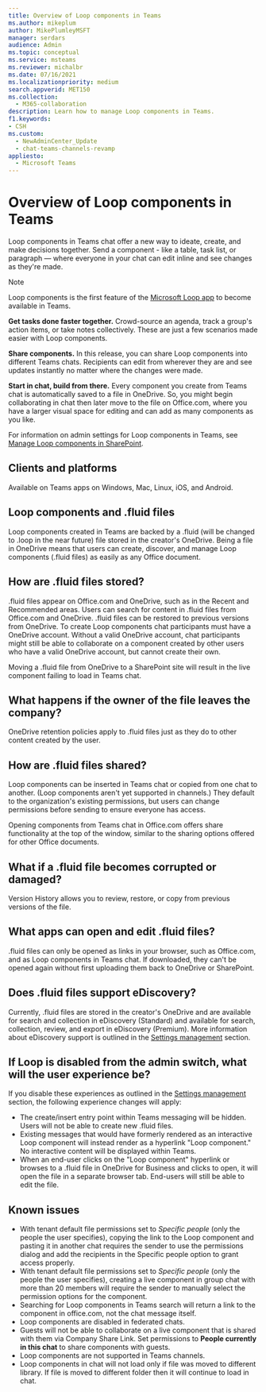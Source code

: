 ```yaml
---
title: Overview of Loop components in Teams
ms.author: mikeplum
author: MikePlumleyMSFT
manager: serdars
audience: Admin
ms.topic: conceptual
ms.service: msteams
ms.reviewer: michalbr
ms.date: 07/16/2021
ms.localizationpriority: medium
search.appverid: MET150
ms.collection: 
  - M365-collaboration
description: Learn how to manage Loop components in Teams.
f1.keywords:
- CSH
ms.custom: 
  - NewAdminCenter_Update
  - chat-teams-channels-revamp
appliesto: 
  - Microsoft Teams
---
```


# Overview of Loop components in Teams

Loop components in Teams chat offer a new way to ideate, create, and make decisions together. Send a component - like a table, task list, or paragraph — where everyone in your chat can edit inline and see changes as they're made. 

> [!Note]
> Loop components is the first feature of the [Microsoft Loop app](https://www.microsoft.com/en-us/microsoft-loop) to become available in Teams. 

**Get tasks done faster together.** Crowd-source an agenda, track a group's action items, or take notes collectively. These are just a few scenarios made easier with Loop components.

**Share components.** In this release, you can share Loop components into different Teams chats. Recipients can edit from wherever they are and see updates instantly no matter where the changes were made.

**Start in chat, build from there.** Every component you create from Teams chat is automatically saved to a file in OneDrive. So, you might begin collaborating in chat then later move to the file on Office.com, where you have a larger visual space for editing and can add as many components as you like.

For information on admin settings for Loop components in Teams, see [Manage Loop components in SharePoint](/sharepoint/manage-loop-components).

## Clients and platforms

Available on Teams apps on Windows, Mac, Linux, iOS, and Android.

## Loop components and .fluid files

Loop components created in Teams are backed by a .fluid (will be changed to .loop in the near future) file stored in the creator's OneDrive. Being a file in OneDrive means that users can create, discover, and manage Loop components (.fluid files) as easily as any Office document. 

## How are .fluid files stored?

.fluid files appear on Office.com and OneDrive, such as in the Recent and Recommended areas. Users can search for content in .fluid files from Office.com and OneDrive. .fluid files can be restored to previous versions from OneDrive. To create Loop components chat participants must have a OneDrive account. Without a valid OneDrive account, chat participants might still be able to collaborate on a component created by other users who have a valid OneDrive account, but cannot create their own. 

Moving a .fluid file from OneDrive to a SharePoint site will result in the live component failing to load in Teams chat.

## What happens if the owner of the file leaves the company?

OneDrive retention policies apply to .fluid files just as they do to other content created by the user.

## How are .fluid files shared?

Loop components can be inserted in Teams chat or copied from one chat to another. (Loop components aren't yet supported in channels.) They default to the organization's existing permissions, but users can change permissions before sending to ensure everyone has access.

Opening components from Teams chat in Office.com offers share functionality at the top of the window, similar to the sharing options offered for other Office documents.

## What if a .fluid file becomes corrupted or damaged?

Version History allows you to review, restore, or copy from previous versions of the file.

## What apps can open and edit .fluid files?

.fluid files can only be opened as links in your browser, such as Office.com, and as Loop components in Teams chat. If downloaded, they can't be opened again without first uploading them back to OneDrive or SharePoint.

## Does .fluid files support eDiscovery?

Currently, .fluid files are stored in the creator's OneDrive and are available for search and collection in eDiscovery (Standard) and available for search, collection, review, and export in eDiscovery (Premium). More information about eDiscovery support is outlined in the [Settings management](/sharepoint/manage-loop-components#settings-management) section.

## If Loop is disabled from the admin switch, what will the user experience be?

If you disable these experiences as outlined in the [Settings management](/sharepoint/manage-loop-components#settings-management) section, the following experience changes will apply:

- The create/insert entry point within Teams messaging will be hidden. Users will not be able to create new .fluid files.
- Existing messages that would have formerly rendered as an interactive Loop component will instead render as a hyperlink "Loop component." No interactive content will be displayed within Teams.
- When an end-user clicks on the "Loop component" hyperlink or browses to a .fluid file in OneDrive for Business and clicks to open, it will open the file in a separate browser tab. End-users will still be able to edit the file.

## Known issues

- With tenant default file permissions set to *Specific people* (only the people the user specifies), copying the link to the Loop component and pasting it in another chat requires the sender to use the permissions dialog and add the recipients in the Specific people option to grant access properly.
- With tenant default file permissions set to *Specific people* (only the people the user specifies), creating a live component in group chat with more than 20 members will require the sender to manually select the permission options for the component.
- Searching for Loop components in Teams search will return a link to the component in office.com, not the chat message itself.
- Loop components are disabled in federated chats.
- Guests will not be able to collaborate on a live component that is shared with them via Company Share Link. Set permissions to **People currently in this chat** to share components with guests.
- Loop components are not supported in Teams channels.
- Loop components in chat will not load only if file was moved to different library. If file is moved to different folder then it will continue to load in chat.
